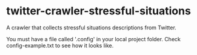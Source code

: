 # twitter-crawler-stressful-situations
A crawler that collects stressful situations descriptions from Twitter.

You must have a file called '.config' in your local project folder. Check config-example.txt to see how it looks like.
